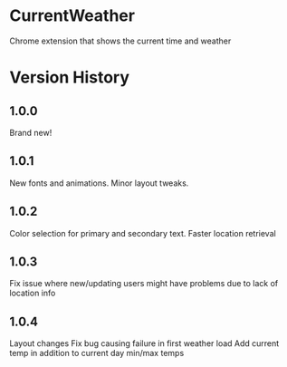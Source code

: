 # CurrentWeather
Chrome extension that shows the current time and weather

# Version History
## 1.0.0
Brand new!
## 1.0.1
New fonts and animations. Minor layout tweaks.
## 1.0.2
Color selection for primary and secondary text.
Faster location retrieval
## 1.0.3
Fix issue where new/updating users might have problems due to lack of location info
## 1.0.4
Layout changes
Fix bug causing failure in first weather load
Add current temp in addition to current day min/max temps
